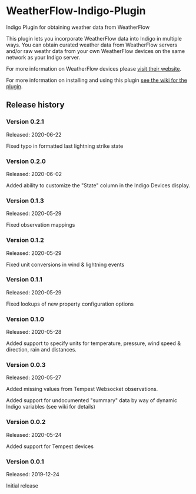 # WeatherFlow-Indigo-Plugin
Indigo Plugin for obtaining weather data from WeatherFlow

This plugin lets you incorporate WeatherFlow data into Indigo in multiple ways. You can obtain curated weather data from WeatherFlow servers and/or raw weathr data from your own WeatherFlow devices on the same network as your Indigo server.

For more information on WeatherFlow devices please [visit their website](https://weatherflow.com/).

For more information on installing and using this plugin [see the wiki for the plugin](https://github.com/bpennypacker/WeatherFlow-Indigo-Plugin/wiki).

## Release history

### Version 0.2.1
Released: 2020-06-22

Fixed typo in formatted last lightning strike state

### Version 0.2.0
Released: 2020-06-02

Added ability to customize the "State" column in the Indigo Devices display.

### Version 0.1.3
Released: 2020-05-29

Fixed observation mappings

### Version 0.1.2
Released: 2020-05-29

Fixed unit conversions in wind & lightning events

### Version 0.1.1
Released: 2020-05-29

Fixed lookups of new property configuration options

### Version 0.1.0
Released: 2020-05-28

Added support to specify units for temperature, pressure, wind speed & direction, rain and distances.

### Version 0.0.3
Released: 2020-05-27

Added missing values from Tempest Websocket observations.

Added support for undocumented "summary" data by way of dynamic Indigo variables (see wiki for details)

### Version 0.0.2
Released: 2020-05-24

Added support for Tempest devices

### Version 0.0.1
Released: 2019-12-24

Initial release
